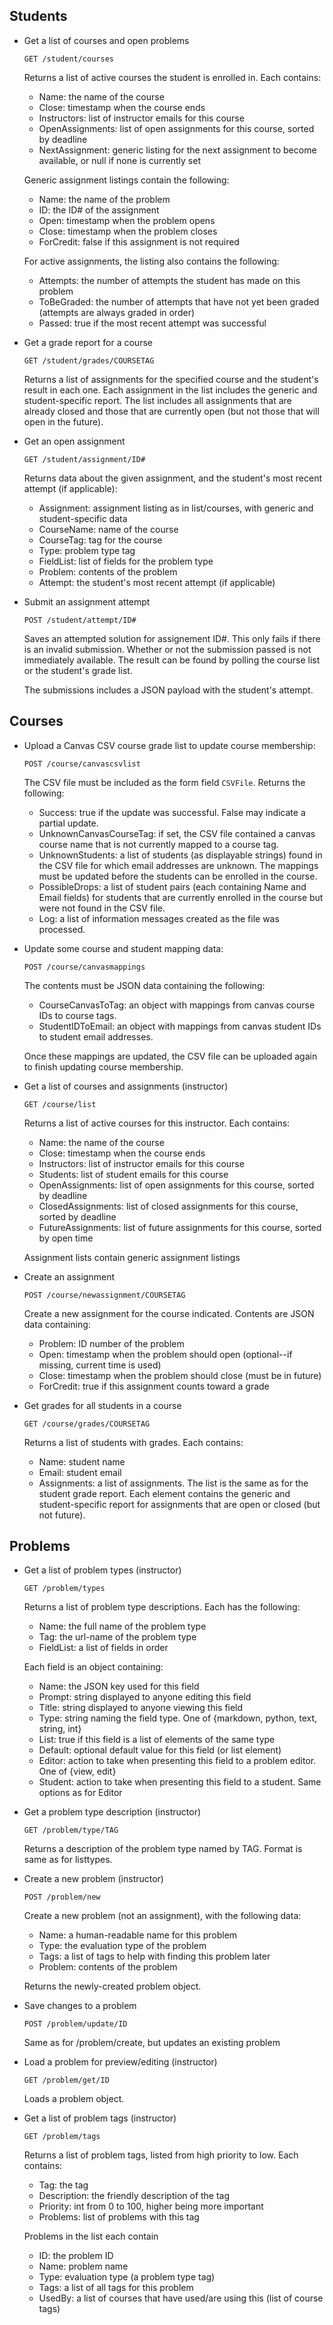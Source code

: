 Students
--------

*   Get a list of courses and open problems

        GET /student/courses

    Returns a list of active courses the student is enrolled in.
    Each contains:

    *   Name: the name of the course
    *   Close: timestamp when the course ends
    *   Instructors: list of instructor emails for this course
    *   OpenAssignments: list of open assignments for this course,
        sorted by deadline
    *   NextAssignment: generic listing for the next assignment to
        become available, or null if none is currently set

    Generic assignment listings contain the following:

    *   Name: the name of the problem
    *   ID: the ID# of the assignment
    *   Open: timestamp when the problem opens
    *   Close: timestamp when the problem closes
    *   ForCredit: false if this assignment is not required

    For active assignments, the listing also contains the following:

    *   Attempts: the number of attempts the student has made on
        this problem
    *   ToBeGraded: the number of attempts that have not yet been
        graded (attempts are always graded in order)
    *   Passed: true if the most recent attempt was successful

*   Get a grade report for a course

        GET /student/grades/COURSETAG

    Returns a list of assignments for the specified course and the
    student's result in each one. Each assignment in the list
    includes the generic and student-specific report. The list
    includes all assignments that are already closed and those that
    are currently open (but not those that will open in the future).

*   Get an open assignment

        GET /student/assignment/ID#

    Returns data about the given assignment, and the student's most
    recent attempt (if applicable):

    *   Assignment: assignment listing as in list/courses, with
        generic and student-specific data
    *   CourseName: name of the course
    *   CourseTag: tag for the course
    *   Type: problem type tag
    *   FieldList: list of fields for the problem type
    *   Problem: contents of the problem
    *   Attempt: the student's most recent attempt (if applicable)

*   Submit an assignment attempt

        POST /student/attempt/ID#

    Saves an attempted solution for assignement ID#. This only fails
    if there is an invalid submission. Whether or not the
    submission passed is not immediately available. The result can
    be found by polling the course list or the student's grade list.

    The submissions includes a JSON payload with the student's
    attempt.


Courses
-------

*   Upload a Canvas CSV course grade list to update course
    membership:

        POST /course/canvascsvlist

    The CSV file must be included as the form field `CSVFile`.
    Returns the following:

    *   Success: true if the update was successful. False may
        indicate a partial update.
    *   UnknownCanvasCourseTag: if set, the CSV file contained a
        canvas course name that is not currently mapped to a course tag.
    *   UnknownStudents: a list of students (as displayable strings)
        found in the CSV file for which email addresses are unknown.
        The mappings must be updated before the students can be
        enrolled in the course.
    *   PossibleDrops: a list of student pairs (each containing Name
        and Email fields) for students that are currently enrolled
        in the course but were not found in the CSV file.
    *   Log: a list of information messages created as the file was
        processed.

*   Update some course and student mapping data:

        POST /course/canvasmappings

    The contents must be JSON data containing the following:

    *   CourseCanvasToTag: an object with mappings from canvas
        course IDs to course tags.
    *   StudentIDToEmail: an object with mappings from canvas
        student IDs to student email addresses.

    Once these mappings are updated, the CSV file can be uploaded
    again to finish updating course membership.

*   Get a list of courses and assignments (instructor)

        GET /course/list

    Returns a list of active courses for this instructor. Each
    contains:

    *   Name: the name of the course
    *   Close: timestamp when the course ends
    *   Instructors: list of instructor emails for this course
    *   Students: list of student emails for this course
    *   OpenAssignments: list of open assignments for this course,
        sorted by deadline
    *   ClosedAssignments: list of closed assignments for this course,
        sorted by deadline
    *   FutureAssignments: list of future assignments for this
        course, sorted by open time

    Assignment lists contain generic assignment listings

*   Create an assignment

        POST /course/newassignment/COURSETAG

    Create a new assignment for the course indicated. Contents are
    JSON data containing:

    *   Problem: ID number of the problem
    *   Open: timestamp when the problem should open (optional--if
        missing, current time is used)
    *   Close: timestamp when the problem should close (must be in
        future)
    *   ForCredit: true if this assignment counts toward a grade

*   Get grades for all students in a course

        GET /course/grades/COURSETAG

    Returns a list of students with grades. Each contains:

    *   Name: student name
    *   Email: student email
    *   Assignments: a list of assignments. The list is the same as
        for the student grade report. Each element contains the
        generic and student-specific report for assignments that are
        open or closed (but not future).


Problems
--------

*   Get a list of problem types (instructor)

        GET /problem/types

    Returns a list of problem type descriptions. Each has the
    following:

    *   Name: the full name of the problem type
    *   Tag: the url-name of the problem type
    *   FieldList: a list of fields in order

    Each field is an object containing:

    *   Name: the JSON key used for this field
    *   Prompt: string displayed to anyone editing this field
    *   Title: string displayed to anyone viewing this field
    *   Type: string naming the field type. One of
        {markdown, python, text, string, int}
    *   List: true if this field is a list of elements of the same
        type
    *   Default: optional default value for this field (or list
        element)
    *   Editor: action to take when presenting this field to a
        problem editor. One of {view, edit}
    *   Student: action to take when presenting this field to a
        student. Same options as for Editor

*   Get a problem type description (instructor)

        GET /problem/type/TAG

    Returns a description of the problem type named by TAG. Format
    is same as for listtypes.

*   Create a new problem (instructor)

        POST /problem/new

    Create a new problem (not an assignment), with the following
    data:

    *   Name: a human-readable name for this problem
    *   Type: the evaluation type of the problem
    *   Tags: a list of tags to help with finding this problem later
    *   Problem: contents of the problem

    Returns the newly-created problem object.

*   Save changes to a problem

        POST /problem/update/ID

    Same as for /problem/create, but updates an existing problem

*   Load a problem for preview/editing (instructor)

        GET /problem/get/ID

    Loads a problem object.

*   Get a list of problem tags (instructor)

        GET /problem/tags

    Returns a list of problem tags, listed from high priority to
    low. Each contains:

    *   Tag: the tag
    *   Description: the friendly description of the tag
    *   Priority: int from 0 to 100, higher being more important
    *   Problems: list of problems with this tag

    Problems in the list each contain

    *   ID: the problem ID
    *   Name: problem name
    *   Type: evaluation type (a problem type tag)
    *   Tags: a list of all tags for this problem
    *   UsedBy: a list of courses that have used/are using this
        (list of course tags)

